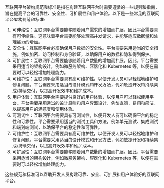 互联网平台架构规范和标准是指在构建互联网平台时需要遵循的一些规则和指南，旨在提高平台的可靠性、安全性、可扩展性和用户体验。以下是一些常见的互联网平台架构规范和标准:

1. 可伸缩性：互联网平台需要能够随着用户需求的增加而扩展，因此平台需要具有可伸缩性。这意味着平台需要能够处理高并发请求，并能够适应数据量和处理能力的增加。
2. 安全性：互联网平台必须确保用户数据的安全性。平台需要采用适当的安全措施，例如加密、访问控制和身份验证，以确保用户的数据和隐私得到保护。
3. 可扩展性：互联网平台需要能够随着用户数量的增加而扩展。因此，平台需要采用适当的架构设计，例如微服务架构、容器化和 Kubernetes 等，以便在需要时可以轻松增加处理能力。
4. 可维护性：互联网平台需要具有高可维护性，以便开发人员可以轻松地维护和修复问题。平台需要采用适当的设计模式和开发方法，例如敏捷开发和持续集成/持续交付，以提高开发效率和维护成本。
5. 用户体验：互联网平台需要提供良好的用户体验，以便用户可以轻松使用平台。平台需要采用适当的设计原则和用户界面设计，例如直观、易用和简洁，以提高用户的满意度和使用体验。
6. 可测试性：互联网平台需要具有可测试性，以便开发人员可以确保平台的稳定性和可靠性。平台需要采用适当的测试工具和方法，例如单元测试、集成测试和端到端测试，以确保平台的稳定性和可靠性。
7. 可维护性：互联网平台需要具有高可维护性，以便开发人员可以轻松地维护和修复问题。平台需要采用适当的设计模式和开发方法，例如敏捷开发和持续集成/持续交付，以提高开发效率和维护成本。
8. 可扩展性：互联网平台需要能够随着用户数量的增加而扩展。因此，平台需要采用适当的架构设计，例如微服务架构、容器化和 Kubernetes 等，以便在需要时可以轻松增加处理能力。

这些规范和标准可以帮助开发人员构建可靠、安全、可扩展和用户体验好的互联网平台。



